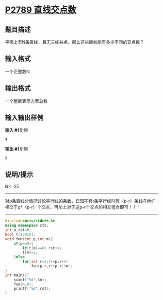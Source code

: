 # [P2789 直线交点数](https://www.luogu.com.cn/problem/P2789)

## 题目描述

平面上有N条直线，且无三线共点，那么这些直线能有多少不同的交点数？

## 输入格式

一个正整数N

## 输出格式

一个整数表示方案总数

## 输入输出样例

**输入 #1**复制

```
4
```

**输出 #1**复制

```
5
```

## 说明/提示

N<=25



***

对p条直线分情况讨论平行线的条数，已知在有r条平行线时有（p-r）条线与他们相交于p*（p-r）个交点，再加上对于这p-r个交点的相交组合即可！！！

***



```c++
#include<bits/stdc++.h>
using namespace std;
int n,rst=0;
bool t[10010];
void fun(int p,int m){
    if(p==0){
		if(t[m]==0) rst++;
		t[m]=1;
	}else 
		for(int r=1;r<=p;r++) 
			fun(p-r,r*(p-r)+m);
}
int main(){
    scanf("%d",&n);
	fun(n,0);
	printf("%d",rst);
}
```

